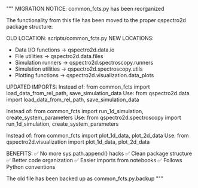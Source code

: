 """
MIGRATION NOTICE: common_fcts.py has been reorganized

The functionality from this file has been moved to the proper qspectro2d package structure:

OLD LOCATION: scripts/common_fcts.py
NEW LOCATIONS:
- Data I/O functions → qspectro2d.data.io
- File utilities → qspectro2d.data.files  
- Simulation runners → qspectro2d.spectroscopy.runners
- Simulation utilities → qspectro2d.spectroscopy.utils
- Plotting functions → qspectro2d.visualization.data_plots

UPDATED IMPORTS:
Instead of: from common_fcts import load_data_from_rel_path, save_simulation_data
Use: from qspectro2d.data import load_data_from_rel_path, save_simulation_data

Instead of: from common_fcts import run_1d_simulation, create_system_parameters
Use: from qspectro2d.spectroscopy import run_1d_simulation, create_system_parameters

Instead of: from common_fcts import plot_1d_data, plot_2d_data
Use: from qspectro2d.visualization import plot_1d_data, plot_2d_data

BENEFITS:
✅ No more sys.path.append() hacks
✅ Clean package structure
✅ Better code organization
✅ Easier imports from notebooks
✅ Follows Python conventions

The old file has been backed up as common_fcts.py.backup
"""
